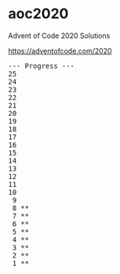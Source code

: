 # aoc2020

Advent of Code 2020 Solutions

https://adventofcode.com/2020
<pre>
--- Progress ---
25
24
23
22
21
20
19
18
17
16
15
14
13
12
11
10
 9
 8 **
 7 **
 6 **
 5 **
 4 **
 3 **
 2 **
 1 **
</pre>
